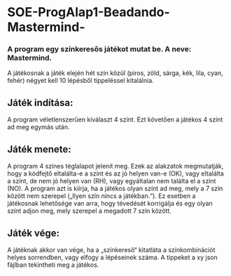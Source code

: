 # SOE-ProgAlap1-Beadando-Mastermind-
### A program egy színkeresős játékot mutat be. A neve: Mastermind. 

A játékosnak a játék elején hét szín közül (piros, zöld, sárga, kék, lila, cyan, fehér) négyet kell 10 lépésből tippeléssel kitalálnia. 

## Játék indítása: 

A program véletlenszerűen kiválaszt 4 színt. Ezt követően a játékos 4 színt ad meg egymás után.  

## Játék menete: 

A program 4 színes téglalapot jelenít meg. Ezek az alakzatok megmutatják, hogy a kódfejtő eltalálta-e a színt és az jó helyen van-e (OK), vagy eltalálta a színt, de nem jó helyen van (RH), vagy egyáltalan nem találta el a színt (NO). A program azt is kiírja, ha a játékos olyan színt ad meg, mely a 7 szín között nem szerepel („Ilyen szín nincs a játékban.“). Ez esetben a játékosnak lehetősége van arra, hogy tévedését korrigálja és egy olyan színt adjon meg, mely szerepel a megadott 7 szín között. 

## Játék vége: 

A játéknak akkor van vége, ha a „színkereső“ kitatláta a színkombinációt helyes sorrendben, vagy elfogy a lépéseinek száma. A tippeket a xy json fájlban tekintheti meg a játékos. 
